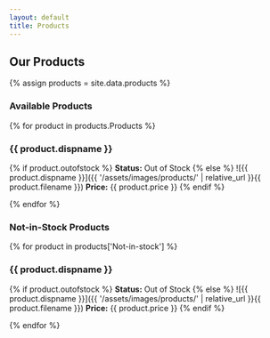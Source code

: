 ```yaml
---
layout: default
title: Products
---
```


## Our Products

{% assign products = site.data.products %}

### Available Products
{% for product in products.Products %}
### {{ product.dispname }}

{% if product.outofstock %}
**Status:** Out of Stock
{% else %}
![{{ product.dispname }}]({{ '/assets/images/products/' | relative_url }}{{ product.filename }})
**Price:** {{ product.price }}
{% endif %}

{% endfor %}

### Not-in-Stock Products
{% for product in products['Not-in-stock'] %}
### {{ product.dispname }}

{% if product.outofstock %}
**Status:** Out of Stock
{% else %}
![{{ product.dispname }}]({{ '/assets/images/products/' | relative_url }}{{ product.filename }})
**Price:** {{ product.price }}
{% endif %}

{% endfor %}
